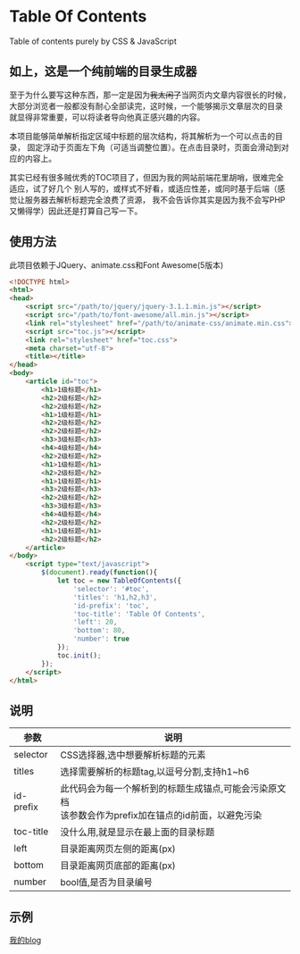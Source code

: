 # Table Of Contents
 Table of contents purely by CSS & JavaScript


## 如上，这是一个纯前端的目录生成器

至于为什么要写这种东西，那一定是因为<del>我太闲了</del>当网页内文章内容很长的时候，
大部分浏览者一般都没有耐心全部读完，这时候，一个能够揭示文章层次的目录
就显得非常重要，可以将读者导向他真正感兴趣的内容。

本项目能够简单解析指定区域中标题的层次结构，将其解析为一个可以点击的目录，
固定浮动于页面左下角（可适当调整位置）。在点击目录时，页面会滑动到对应的内容上。

其实已经有很多贼优秀的TOC项目了，但因为我的网站前端花里胡哨，很难完全适应，试了好几个
别人写的，或样式不好看，或适应性差，或同时基于后端（感觉让服务器去解析标题完全浪费了资源，
我不会告诉你其实是因为我不会写PHP又懒得学）因此还是打算自己写一下。
## 使用方法

此项目依赖于JQuery、animate.css和Font Awesome(5版本)

```html
<!DOCTYPE html>
<html>
<head>
    <script src="/path/to/jquery/jquery-3.1.1.min.js"></script>
    <script src="/path/to/font-awesome/all.min.js"></script>
    <link rel="stylesheet" href="/path/to/animate-css/animate.min.css">
    <script src="toc.js"></script>
    <link rel="stylesheet" href="toc.css">
    <meta charset="utf-8">
    <title></title>
</head>
<body>
    <article id="toc">
        <h1>1级标题</h1>
        <h2>2级标题</h2>
        <h2>2级标题</h2>
        <h1>1级标题</h1>
        <h2>2级标题</h2>
        <h2>2级标题</h2>
        <h3>3级标题</h3>
        <h4>4级标题</h4>
        <h2>2级标题</h2>
        <h1>1级标题</h1>
        <h2>2级标题</h2>
        <h1>1级标题</h1>
        <h3>2级标题</h3>
        <h2>2级标题</h2>
        <h3>3级标题</h3>
        <h4>4级标题</h4>
        <h2>2级标题</h2>
        <h1>1级标题</h1>
        <h2>2级标题</h2>
    </article>
</body>
    <script type="text/javascript">
        $(document).ready(function(){
            let toc = new TableOfContents({
                'selector': '#toc',
                'titles': 'h1,h2,h3',
                'id-prefix': 'toc',
                'toc-title': 'Table Of Contents',
                'left': 20,
                'bottom': 80,
                'number': true
            });
            toc.init();
        });
    </script>
</html>
```

## 说明

|参数|说明|
|---|---|
|selector|CSS选择器,选中想要解析标题的元素|
|titles|选择需要解析的标题tag,以逗号分割,支持h1~h6|
|id-prefix|此代码会为每一个解析到的标题生成锚点,可能会污染原文档<br>该参数会作为prefix加在锚点的id前面，以避免污染|
|toc-title|没什么用,就是显示在最上面的目录标题|
|left|目录距离网页左侧的距离(px)|
|bottom|目录距离网页底部的距离(px)|
|number|bool值,是否为目录编号|

## 示例

[我的blog](https://www.fyz666.xyz/)